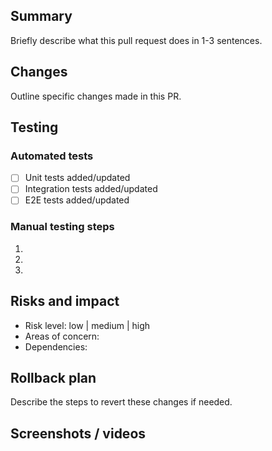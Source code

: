 ## Summary

Briefly describe what this pull request does in 1-3 sentences.

## Changes

Outline specific changes made in this PR.

## Testing

### Automated tests

- [ ] Unit tests added/updated
- [ ] Integration tests added/updated
- [ ] E2E tests added/updated

### Manual testing steps

1.
2.
3.

## Risks and impact

- Risk level: low | medium | high
- Areas of concern:
- Dependencies:

## Rollback plan

Describe the steps to revert these changes if needed.

## Screenshots / videos
